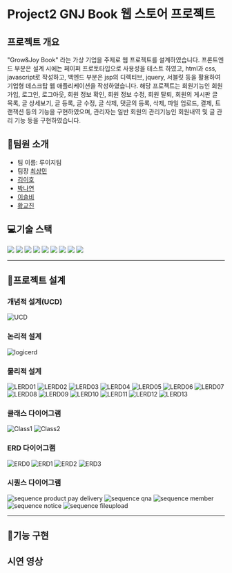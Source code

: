 # Project2 GNJ Book 웹 스토어 프로젝트

## 프로젝트 개요

"Grow&Joy Book" 라는 가상 기업을 주제로 웹 프로젝트를 설계하였습니다. 프론트엔드 부분은 설계 시에는 페이퍼 프로토타입으로 사용성을 테스트 하였고, html과 css, javascript로 작성하고, 백엔드 부분은 jsp의 디렉티브, jquery, 서블릿 등을 활용하여 기업형 데스크탑 웹 애플리케이션을 작성하였습니다. 해당 프로젝트는 회원기능인 회원가입, 로그인, 로그아웃, 회원 정보 확인, 회원 정보 수정, 회원 탈퇴, 회원의 게시판 글 목록, 글 상세보기, 글 등록, 글 수정, 글 삭제, 댓글의 등록, 삭제, 파일 업로드, 결제, 트랜잭션 등의 기능을 구현하였으며, 관리자는 일반 회원의 관리기능인 회원내역 및 글 관리 기능 등을 구현하였습니다.

## 👋팀원 소개
- 팀 이름: 루이지팀
- 팀장 [최상민](https://github.com/sangmin0816)
- [김이호](https://github.com/leeho7029)
- [박나연](https://github.com/soumunda8)
- [이슬비](https://github.com/doobee2)
- [황교진](https://github.com/sendjin5)

## 💻기술 스택
<img src="https://img.shields.io/badge/html5-E34F26?style=for-the-badge&logo=html5&logoColor=white"> 
<img src="https://img.shields.io/badge/css-1572B6?style=for-the-badge&logo=css3&logoColor=white"> 
<img src="https://img.shields.io/badge/javascript-F7DF1E?style=for-the-badge&logo=javascript&logoColor=black"> 
<img src="https://img.shields.io/badge/mariaDB-003545?style=for-the-badge&logo=mariaDB&logoColor=white"> 
<img src="https://img.shields.io/badge/java-007396?style=for-the-badge&logo=java&logoColor=white"> 
<img src="https://img.shields.io/badge/apache tomcat-F8DC75?style=for-the-badge&logo=apachetomcat&logoColor=white"> 
<img src="https://img.shields.io/badge/git-F05032?style=for-the-badge&logo=git&logoColor=white"> 
<img src="https://img.shields.io/badge/github-181717?style=for-the-badge&logo=github&logoColor=white"> 
<img src="https://img.shields.io/badge/jquery-0769AD?style=for-the-badge&logo=jquery&logoColor=white"> 



---
## 📝프로젝트 설계
### 개념적 설계(UCD)
![UCD](/README/pro02%20UCD.png)

### 논리적 설계
![logicerd](/README/logicalerd.png)


### 물리적 설계
![LERD01](/README/PERD/01.PNG)
![LERD02](/README/PERD/02.PNG)
![LERD03](/README/PERD/03.PNG)
![LERD04](/README/PERD/04.PNG)
![LERD05](/README/PERD/05.PNG)
![LERD06](/README/PERD/06.PNG)
![LERD07](/README/PERD/07.PNG)
![LERD08](/README/PERD/08.PNG)
![LERD09](/README/PERD/09.PNG)
![LERD10](/README/PERD/10.PNG)
![LERD11](/README/PERD/11.PNG)
![LERD12](/README/PERD/12.PNG)
![LERD13](/README/PERD/13.PNG)


### 클래스 다이어그램
![Class1](/README/class1.png)
![Class2](/README/class2.png)

### ERD 다이어그램
![ERD0](/README/erd%20diagram/image.png)
![ERD1](/README/erd%20diagram/image(1).png)
![ERD2](/README/erd%20diagram/image%20(2).png)
![ERD3](/README/erd%20diagram/image%20(3).png)

### 시퀀스 다이어그램
![sequence product pay delivery](/README/sequence/project2%20product%20pay%20delivery.png)
![sequence qna](/README/sequence/project2%20Qna.png)
![sequence member](/README/sequence/project2member.png)
![sequence notice](/README/sequence/project2Notice.png)
![sequence fileupload](/README/sequence/project2Fileupload.png)



---
## 🔧기능 구현

## 시연 영상

